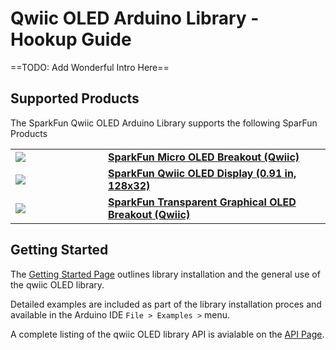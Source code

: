 #  Qwiic OLED Arduino Library - Hookup Guide

==TODO: Add Wonderful Intro Here==

## Supported Products

The SparkFun Qwiic OLED Arduino Library supports the following SparFun Products

<table class="table table-hover table-striped table-bordered">
    <tr>
        <td width="120" pad=10 style="vertical-align: middle;">
            <a href="https://www.sparkfun.com/products/14532"><img src="https://cdn.sparkfun.com//assets/parts/1/2/6/2/1/14532-SparkFun_Micro_OLED_Breakout__Qwiic_-01.jpg"></a></td>
         <td style="text-align:left; vertical-align: middle; padding-left: 20px;font-weight: bold;">
            <a href="https://www.sparkfun.com/products/14532">SparkFun Micro OLED Breakout (Qwiic)</a>
        </td>
    </tr>
    <tr>
        <td width="120" pad=10 style="vertical-align: middle;">
            <a href="https://www.sparkfun.com/products/17153"><img src="https://cdn.sparkfun.com//assets/parts/1/6/1/3/5/17153-SparkFun_Qwiic_OLED_Display__0.91_in__128x32_-05.jpg"></a></td>
         <td style="text-align:left; vertical-align: middle; padding-left: 20px;font-weight: bold;">
           <a href="https://www.sparkfun.com/products/17153">SparkFun Qwiic OLED Display (0.91 in, 128x32)</a>
        </td>
    </tr>
    <tr>
        <td width="120" pad=10 style="vertical-align: middle;">
            <a href="https://www.sparkfun.com/products/15173"><img src="https://cdn.sparkfun.com//assets/parts/1/3/5/8/8/15173-SparkFun_Transparent_Graphical_OLED_Breakout__Qwiic_-01a.jpg"></a></td>
         <td style="text-align:left; vertical-align: middle; padding-left: 20px;font-weight: bold;">
           <a href="https://www.sparkfun.com/products/15173">SparkFun Transparent Graphical OLED Breakout (Qwiic)</a>
        </td>
    </tr>
</table>

## Getting Started

The [Getting Started Page] outlines library installation and the general use of the qwiic OLED library. 

Detailed examples are included as part of the library installation proces and available in the Arduino IDE `File > Examples >` menu. 

A complete listing of the qwiic OLED library API is avialable on the [API Page].

[Getting Started Page]: using.md
[API Page]: api_ref.md
